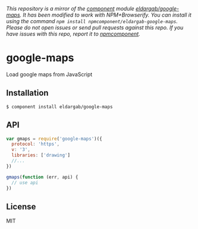 *This repository is a mirror of the [component](http://component.io) module [eldargab/google-maps](http://github.com/eldargab/google-maps). It has been modified to work with NPM+Browserify. You can install it using the command `npm install npmcomponent/eldargab-google-maps`. Please do not open issues or send pull requests against this repo. If you have issues with this repo, report it to [npmcomponent](https://github.com/airportyh/npmcomponent).*

# google-maps

Load google maps from JavaScript

## Installation

```
$ component install eldargab/google-maps
```

## API

```javascript
var gmaps = require('google-maps')({
  protocol: 'https',
  v: '3',
  libraries: ['drawing']
  //...
})

gmaps(function (err, api) {
  // use api
})
```

## License

MIT
